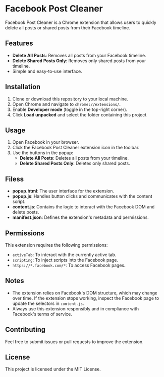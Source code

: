 # Facebook Post Cleaner

Facebook Post Cleaner is a Chrome extension that allows users to quickly delete all posts or shared posts from their Facebook timeline.

## Features
- **Delete All Posts**: Removes all posts from your Facebook timeline.
- **Delete Shared Posts Only**: Removes only shared posts from your timeline.
- Simple and easy-to-use interface.

## Installation
1. Clone or download this repository to your local machine.
2. Open Chrome and navigate to `chrome://extensions/`.
3. Enable **Developer mode** (toggle in the top-right corner).
4. Click **Load unpacked** and select the folder containing this project.

## Usage
1. Open Facebook in your browser.
2. Click the Facebook Post Cleaner extension icon in the toolbar.
3. Use the buttons in the popup:
   - **Delete All Posts**: Deletes all posts from your timeline.
   - **Delete Shared Posts Only**: Deletes only shared posts.

## Filess
- **popup.html**: The user interface for the extension.
- **popup.js**: Handles button clicks and communicates with the content script.
- **content.js**: Contains the logic to interact with the Facebook DOM and delete posts.
- **manifest.json**: Defines the extension's metadata and permissions.

## Permissions
This extension requires the following permissions:
- `activeTab`: To interact with the currently active tab.
- `scripting`: To inject scripts into the Facebook page.
- `https://*.facebook.com/*`: To access Facebook pages.

## Notes
- The extension relies on Facebook's DOM structure, which may change over time. If the extension stops working, inspect the Facebook page to update the selectors in `content.js`.
- Always use this extension responsibly and in compliance with Facebook's terms of service.

## Contributing
Feel free to submit issues or pull requests to improve the extension.

## License
This project is licensed under the MIT License.
